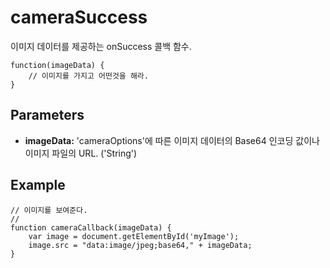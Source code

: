 cameraSuccess
=============

이미지 데이터를 제공하는 onSuccess 콜백 함수.

    function(imageData) {
        // 이미지를 가지고 어떤것을 해라.
    }

Parameters
----------

- __imageData:__ 'cameraOptions'에 따른 이미지 데이터의 Base64 인코딩 값이나 이미지 파일의 URL. ('String')

Example
-------

    // 이미지를 보여준다.
    //
    function cameraCallback(imageData) {
        var image = document.getElementById('myImage');
        image.src = "data:image/jpeg;base64," + imageData;
    }

